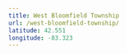 ```yaml
---
title: West Bloomfield Township
url: /west-bloomfield-township/
latitude: 42.551
longitude: -83.323
---
```

